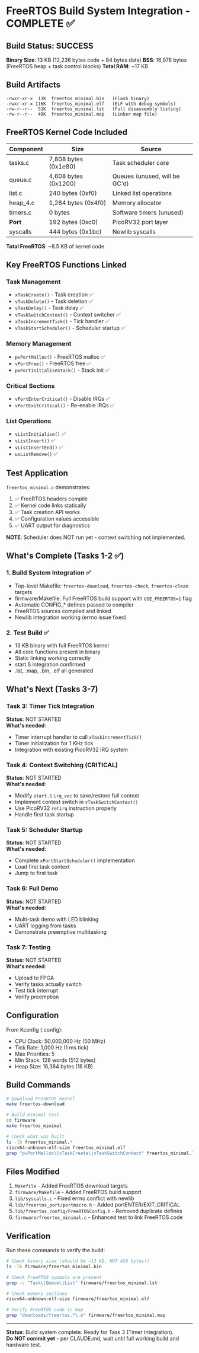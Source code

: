 # FreeRTOS Build System Integration - COMPLETE ✅

## Build Status: SUCCESS

**Binary Size**: 13 KB (12,236 bytes code + 84 bytes data)
**BSS**: 16,976 bytes (FreeRTOS heap + task control blocks)
**Total RAM**: ~17 KB

## Build Artifacts

```
-rwxr-xr-x  13K  freertos_minimal.bin   (Flash binary)
-rwxr-xr-x 116K  freertos_minimal.elf   (ELF with debug symbols)
-rw-r--r--  51K  freertos_minimal.lst   (Full disassembly listing)
-rw-r--r--  40K  freertos_minimal.map   (Linker map file)
```

## FreeRTOS Kernel Code Included

| Component | Size | Source |
|-----------|------|--------|
| tasks.c   | 7,808 bytes (0x1e80) | Task scheduler core |
| queue.c   | 4,608 bytes (0x1200) | Queues (unused, will be GC'd) |
| list.c    | 240 bytes (0xf0)     | Linked list operations |
| heap_4.c  | 1,264 bytes (0x4f0)  | Memory allocator |
| timers.c  | 0 bytes              | Software timers (unused) |
| **Port**  | 192 bytes (0xc0)     | PicoRV32 port layer |
| syscalls  | 444 bytes (0x1bc)    | Newlib syscalls |

**Total FreeRTOS**: ~8.5 KB of kernel code

## Key FreeRTOS Functions Linked

### Task Management
- `xTaskCreate()` - Task creation ✅
- `vTaskDelete()` - Task deletion ✅  
- `vTaskDelay()` - Task delay ✅
- `vTaskSwitchContext()` - Context switcher ✅
- `xTaskIncrementTick()` - Tick handler ✅
- `vTaskStartScheduler()` - Scheduler startup ✅

### Memory Management
- `pvPortMalloc()` - FreeRTOS malloc ✅
- `vPortFree()` - FreeRTOS free ✅
- `pxPortInitialiseStack()` - Stack init ✅

### Critical Sections
- `vPortEnterCritical()` - Disable IRQs ✅
- `vPortExitCritical()` - Re-enable IRQs ✅

### List Operations
- `vListInitialise()` ✅
- `vListInsert()` ✅
- `vListInsertEnd()` ✅
- `uxListRemove()` ✅

## Test Application

`freertos_minimal.c` demonstrates:

1. ✅ FreeRTOS headers compile
2. ✅ Kernel code links statically
3. ✅ Task creation API works
4. ✅ Configuration values accessible
5. ✅ UART output for diagnostics

**NOTE**: Scheduler does NOT run yet - context switching not implemented.

## What's Complete (Tasks 1-2 ✅)

### 1. Build System Integration ✅
- Top-level Makefile: `freertos-download`, `freertos-check`, `freertos-clean` targets
- firmware/Makefile: Full FreeRTOS build support with `USE_FREERTOS=1` flag
- Automatic CONFIG_* defines passed to compiler
- FreeRTOS sources compiled and linked
- Newlib integration working (errno issue fixed)

### 2. Test Build ✅
- 13 KB binary with full FreeRTOS kernel
- All core functions present in binary
- Static linking working correctly
- start.S integration confirmed
- .lst, .map, .bin, .elf all generated

## What's Next (Tasks 3-7)

### Task 3: Timer Tick Integration
**Status**: NOT STARTED  
**What's needed**:
- Timer interrupt handler to call `xTaskIncrementTick()`
- Timer initialization for 1 KHz tick
- Integration with existing PicoRV32 IRQ system

### Task 4: Context Switching (CRITICAL)
**Status**: NOT STARTED  
**What's needed**:
- Modify `start.S` `irq_vec` to save/restore full context
- Implement context switch in `vTaskSwitchContext()`
- Use PicoRV32 `retirq` instruction properly
- Handle first task startup

### Task 5: Scheduler Startup
**Status**: NOT STARTED  
**What's needed**:
- Complete `xPortStartScheduler()` implementation
- Load first task context
- Jump to first task

### Task 6: Full Demo
**Status**: NOT STARTED  
**What's needed**:
- Multi-task demo with LED blinking
- UART logging from tasks
- Demonstrate preemptive multitasking

### Task 7: Testing
**Status**: NOT STARTED  
**What's needed**:
- Upload to FPGA
- Verify tasks actually switch
- Test tick interrupt
- Verify preemption

## Configuration

From Kconfig (.config):
- CPU Clock: 50,000,000 Hz (50 MHz)
- Tick Rate: 1,000 Hz (1 ms tick)
- Max Priorities: 5
- Min Stack: 128 words (512 bytes)
- Heap Size: 16,384 bytes (16 KB)

## Build Commands

```bash
# Download FreeRTOS kernel
make freertos-download

# Build minimal test
cd firmware
make freertos_minimal

# Check what was built
ls -lh freertos_minimal.*
riscv64-unknown-elf-size freertos_minimal.elf
grep "pvPortMalloc\|xTaskCreate\|vTaskSwitchContext" freertos_minimal.lst
```

## Files Modified

1. `Makefile` - Added FreeRTOS download targets
2. `firmware/Makefile` - Added FreeRTOS build support
3. `lib/syscalls.c` - Fixed errno conflict with newlib
4. `lib/freertos_port/portmacro.h` - Added portENTER/EXIT_CRITICAL
5. `lib/freertos_config/FreeRTOSConfig.h` - Removed duplicate defines
6. `firmware/freertos_minimal.c` - Enhanced test to link FreeRTOS code

## Verification

Run these commands to verify the build:

```bash
# Check binary size (should be ~13 KB, NOT 456 bytes!)
ls -lh firmware/freertos_minimal.bin

# Check FreeRTOS symbols are present
grep -c "Task\|Queue\|List" firmware/freertos_minimal.lst

# Check memory sections
riscv64-unknown-elf-size firmware/freertos_minimal.elf

# Verify FreeRTOS code in map
grep "downloads/freertos.*\.o" firmware/freertos_minimal.map
```

---

**Status**: Build system complete. Ready for Task 3 (Timer Integration).  
**Do NOT commit yet** - per CLAUDE.md, wait until full working build and hardware test.
